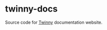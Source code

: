 # twinny-docs

Source code for [Twinny](https://rjmacarthy.github.io/twinny-docs/) documentation website.
